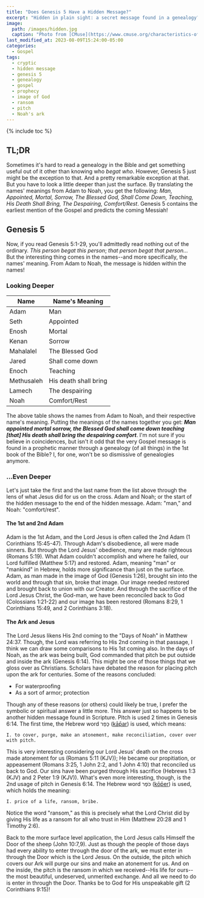 ```yaml
---
title: "Does Genesis 5 Have a Hidden Message?"
excerpt: "Hidden in plain sight: a secret message found in a genealogy?!"
image: 
  path: /images/hidden.jpg
  caption: "Photo from [CMuse](https://www.cmuse.org/characteristics-of-gospel-music/)"
last_modified_at: 2023-08-09T15:24:00-05:00
categories:
  - Gospel
tags: 
  - cryptic
  - hidden message
  - genesis 5
  - genealogy
  - gospel
  - prophecy
  - image of God
  - ransom
  - pitch
  - Noah's ark
---
```


{% include toc %}

## TL;DR
Sometimes it's hard to read a genealogy in the Bible and get something useful out of it other than knowing who *begat who*. However, Genesis 5 just might be the exception to that. And a pretty remarkable exception at that. But you have to look a little deeper than just the surface. By translating the names' meanings from Adam to Noah, you get the following: *Man, Appointed, Mortal, Sorrow, The Blessed God, Shall Come Down, Teaching, His Death Shall Bring, The Despairing, Comfort/Rest*. Genesis 5 contains the earliest mention of the Gospel and predicts the coming Messiah!

## Genesis 5
Now, if you read Genesis 5:1-29, you'll admittedly read nothing out of the ordinary. *This person begat this person*; *that person begat that person...* But the interesting thing comes in the names--and more specifically, the names' meaning. From Adam to Noah, the message is hidden within the names! 

### Looking Deeper

| Name  | Name's Meaning  |
|---|---|
| Adam   | Man  |
| Seth  | Appointed  |
| Enosh  | Mortal  |
| Kenan  | Sorrow  |
| Mahalalel  | The Blessed God  |
| Jared  | Shall come down  |
| Enoch  | Teaching  |
| Methusaleh  | His death shall bring  |
| Lamech  | The despairing  |
| Noah  | Comfort/Rest  |

The above table shows the names from Adam to Noah, and their respective name's meaning. Putting the meanings of the names together you get: <b>*Man appointed mortal sorrow, the Blessed God shall come down teaching [that] His death shall bring the despairing comfort*</b>. I'm not sure if you believe in coincidences, but isn't it odd that the very Gospel message is found in a prophetic manner through a genealogy (of all things) in the 1st book of the Bible? I, for one, won't be so dismissive of genealogies anymore.

### ...Even Deeper
Let's just take the first and the last name from the list above through the lens of what Jesus did for us on the cross. Adam and Noah; or the start of the hidden message to the end of the hidden message. Adam: "man," and Noah: "comfort/rest". 

#### The 1st and 2nd Adam
Adam is the 1st Adam, and the Lord Jesus is often called the 2nd Adam (1 Corinthians 15:45-47). Through Adam's disobedience, all were made sinners. But through the Lord Jesus' obedience, many are made righteous (Romans 5:19). What Adam couldn't accomplish and where he failed, our Lord fulfilled (Matthew 5:17) and restored. Adam, meaning "man" or "mankind" in Hebrew, holds more significance than just on the surface. Adam, as man made in the image of God (Genesis 1:26), brought sin into the world and through that sin, broke that image. Our image needed restored and brought back to union with our Creator. And through the sacrifice of the Lord Jesus Christ, the God-man, we have been reconciled back to God (Colossians 1:21-22) and our image has been restored (Romans 8:29, 1 Corinthians 15:49, and 2 Corinthians 3:18). 

#### The Ark and Jesus 
The Lord Jesus likens His 2nd coming to the "Days of Noah" in Matthew 24:37. Though, the Lord was referring to His 2nd coming in that passage, I think we can draw some comparisons to His 1st coming also. In the days of Noah, as the ark was being built, God commanded that pitch be put outside and inside the ark (Genesis 6:14). This might be one of those things that we gloss over as Christians. Scholars have debated the reason for placing pitch upon the ark for centuries. Some of the reasons concluded:

* For waterproofing
* As a sort of armor; protection

Though any of these reasons (or others) could likely be true, I prefer the symbolic or spiritual answer a little more. This answer just so happens to be another hidden message found in Scripture. Pitch is used 2 times in Genesis 6:14. The first time, the Hebrew word כָּפַר ([kāp̄ar](https://www.blueletterbible.org/lexicon/h3722/kjv/wlc/0-1/)) is used, which means: 

```
I. to cover, purge, make an atonement, make reconciliation, cover over with pitch.
```

This is very interesting considering our Lord Jesus' death on the cross made atonement for us (Romans 5:11 (KJV)); He became our propitiation, or appeasement (Romans 3:25, 1 John 2:2, and 1 John 4:10) that reconciled us back to God. Our sins have been purged through His sacrifice (Hebrews 1:3 (KJV) and 2 Peter 1:9 (KJV)). What's even more interesting, though, is the 2nd usage of pitch in Genesis 6:14. The Hebrew word כֹּפֶר ([kōp̄er](https://www.blueletterbible.org/lexicon/h3724/kjv/wlc/0-1/)) is used, which holds the meaning:

```
I. price of a life, ransom, bribe.
```

Notice the word "ransom," as this is precisely what the Lord Christ did by giving His life as a ransom for all who trust in Him (Matthew 20:28 and 1 Timothy 2:6).

Back to the more surface level application, the Lord Jesus calls Himself the Door of the sheep (John 10:7,9). Just as though the people of those days had every ability to enter through the door of the ark, we must enter in through the Door which is the Lord Jesus. On the outside, the pitch which covers our Ark will purge our sins and make an atonement for us. And on the inside, the pitch is the ransom in which we received--His life for ours--the most beautiful, undeserved, unmerited exchange. And all we need to do is enter in through the Door. Thanks be to God for His unspeakable gift (2 Corinthians 9:15)!


<script src='https://www.blueletterbible.org/assets-v3/scripts/blbToolTip/BLB_ScriptTagger-min.js' type='text/javascript'></script>
<script type='text/javascript'>
BLB.Tagger.Translation = 'NKJV';
BLB.Tagger.HyperLinks = 'all'; 
BLB.Tagger.HideTanslationAbbrev = false;
BLB.Tagger.TargetNewWindow = true;
BLB.Tagger.Style = 'par'; 
BLB.Tagger.NoSearchTagNames = '';
BLB.Tagger.NoSearchClassNames = 'noTag doNotTag'; 
</script>
